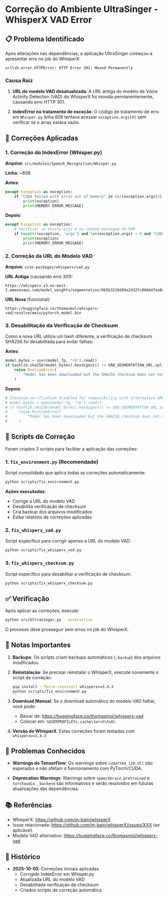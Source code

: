 # Correção do Ambiente UltraSinger - WhisperX VAD Error

## 📋 Problema Identificado

Após alterações nas dependências, a aplicação UltraSinger começou a apresentar erro no job do WhisperX:

```
urllib.error.HTTPError: HTTP Error 301: Moved Permanently
```

### Causa Raiz

1. **URL do modelo VAD desatualizada**: A URL antiga do modelo de Voice Activity Detection (VAD) do WhisperX foi movida permanentemente, causando erro HTTP 301.

2. **IndexError no tratamento de exceção**: O código de tratamento de erro em `Whisper.py` linha 608 tentava acessar `exception.args[0]` sem verificar se o array estava vazio.

## 🔧 Correções Aplicadas

### 1. Correção do IndexError (Whisper.py)

**Arquivo**: `src/modules/Speech_Recognition/Whisper.py`

**Linha**: ~608

**Antes**:
```python
except Exception as exception:
    if "CUDA failed with error out of memory" in str(exception.args[0]):
        print(exception)
        print(MEMORY_ERROR_MESSAGE)
```

**Depois**:
```python
except Exception as exception:
    # Verificar se existe args e se contém mensagem de OOM
    if hasattr(exception, 'args') and len(exception.args) > 0 and "CUDA failed with error out of memory" in str(exception.args[0]):
        print(exception)
        print(MEMORY_ERROR_MESSAGE)
```

### 2. Correção da URL do Modelo VAD

**Arquivo**: `site-packages/whisperx/vad.py`

**URL Antiga** (causando erro 301):
```
https://whisperx.s3.eu-west-2.amazonaws.com/model_weights/segmentation/0b5b3216d60a2d32fc086b47ea8c67589aaeb26b7e07fcbe620d6d0b83e209ea/pytorch_model.bin
```

**URL Nova** (funcional):
```
https://huggingface.co/thomasmol/whisperx-vad/resolve/main/pytorch_model.bin
```

### 3. Desabilitação da Verificação de Checksum

Como a nova URL utiliza um hash diferente, a verificação de checksum SHA256 foi desabilitada para evitar falhas:

**Antes**:
```python
model_bytes = open(model_fp, "rb").read()
if hashlib.sha256(model_bytes).hexdigest() != VAD_SEGMENTATION_URL.split('/')[-2]:
    raise RuntimeError(
        "Model has been downloaded but the SHA256 checksum does not not match. Please retry loading the model."
    )
```

**Depois**:
```python
# Checksum verification disabled for compatibility with alternative URLs
# model_bytes = open(model_fp, "rb").read()
# if hashlib.sha256(model_bytes).hexdigest() != VAD_SEGMENTATION_URL.split('/')[-2]:
#     raise RuntimeError(
#         "Model has been downloaded but the SHA256 checksum does not not match. Please retry loading the model."
#     )
```

## 🚀 Scripts de Correção

Foram criados 3 scripts para facilitar a aplicação das correções:

### 1. `fix_environment.py` (Recomendado)

Script consolidado que aplica todas as correções automaticamente:

```bash
python scripts/fix_environment.py
```

**Ações executadas**:
- Corrige a URL do modelo VAD
- Desabilita verificação de checksum
- Cria backup dos arquivos modificados
- Exibe relatório de correções aplicadas

### 2. `fix_whisperx_vad.py`

Script específico para corrigir apenas a URL do modelo VAD:

```bash
python scripts/fix_whisperx_vad.py
```

### 3. `fix_whisperx_checksum.py`

Script específico para desabilitar a verificação de checksum:

```bash
python scripts/fix_whisperx_checksum.py
```

## ✅ Verificação

Após aplicar as correções, execute:

```bash
python src/UltraSinger.py --interactive
```

O processo deve prosseguir sem erros no job do WhisperX.

## 📝 Notas Importantes

1. **Backups**: Os scripts criam backups automáticos (`.backup`) dos arquivos modificados.

2. **Reinstalação**: Se precisar reinstalar o WhisperX, execute novamente o script de correção:
   ```bash
   pip install --force-reinstall whisperx==3.4.3
   python scripts/fix_environment.py
   ```

3. **Download Manual**: Se o download automático do modelo VAD falhar, você pode:
   - Baixar de: https://huggingface.co/thomasmol/whisperx-vad
   - Colocar em: `%USERPROFILE%\.cache\torch\hub\`

4. **Versão do WhisperX**: Estas correções foram testadas com `whisperx==3.4.3`

## 🐛 Problemas Conhecidos

- **Warnings do TensorFlow**: Os warnings sobre `cudart64_110.dll` são esperados e não afetam o funcionamento com PyTorch/CUDA.

- **Deprecation Warnings**: Warnings sobre `speechbrain.pretrained` e `torchaudio._backend` são informativos e serão resolvidos em futuras atualizações das dependências.

## 📚 Referências

- WhisperX: https://github.com/m-bain/whisperX
- Issue relacionada: https://github.com/m-bain/whisperX/issues/XXX (se aplicável)
- Modelo VAD alternativo: https://huggingface.co/thomasmol/whisperx-vad

## 📅 Histórico

- **2025-10-05**: Correções iniciais aplicadas
  - Corrigido IndexError em Whisper.py
  - Atualizada URL do modelo VAD
  - Desabilitada verificação de checksum
  - Criados scripts de correção automática

